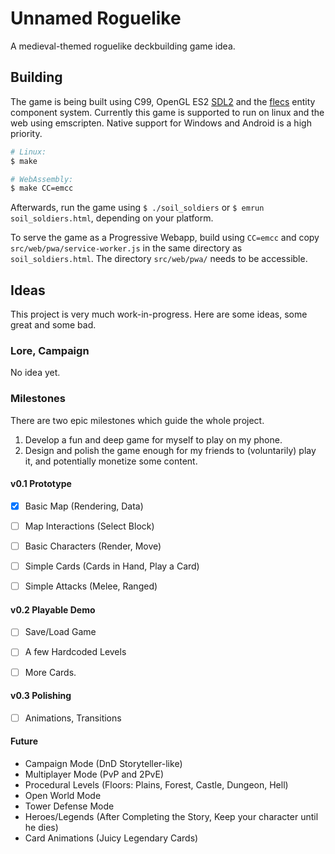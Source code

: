 # Unnamed Roguelike

A medieval-themed roguelike deckbuilding game idea.


## Building

The game is being built using C99, OpenGL ES2 [SDL2](https://www.libsdl.org/) and the [flecs](https://www.flecs.dev/flecs/) entity component system.
Currently this game is supported to run on linux and the web using emscripten.
Native support for Windows and Android is a high priority.

```bash
# Linux:
$ make

# WebAssembly:
$ make CC=emcc
```

Afterwards, run the game using `$ ./soil_soldiers` or `$ emrun soil_soldiers.html`, depending on your platform.

To serve the game as a Progressive Webapp, build using `CC=emcc` and copy `src/web/pwa/service-worker.js` in the same directory as `soil_soldiers.html`. The directory `src/web/pwa/` needs to be accessible.


## Ideas

This project is very much work-in-progress. Here are some ideas, some great and some bad.


### Lore, Campaign
 
No idea yet.


### Milestones

There are two epic milestones which guide the whole project.

 1. Develop a fun and deep game for myself to play on my phone.
 2. Design and polish the game enough for my friends to (voluntarily) play it, and potentially monetize some content.


#### v0.1  Prototype
 - [x] Basic Map (Rendering, Data)
 - [ ] Map Interactions (Select Block)
 - [ ] Basic Characters (Render, Move)
 - [ ] Simple Cards (Cards in Hand, Play a Card)
 - [ ] Simple Attacks (Melee, Ranged)


#### v0.2  Playable Demo

 - [ ] Save/Load Game
 - [ ] A few Hardcoded Levels
 - [ ] More Cards.


#### v0.3  Polishing

 - [ ] Animations, Transitions


#### Future

 - Campaign Mode (DnD Storyteller-like)
 - Multiplayer Mode (PvP and 2PvE)
 - Procedural Levels (Floors: Plains, Forest, Castle, Dungeon, Hell)
 - Open World Mode
 - Tower Defense Mode
 - Heroes/Legends (After Completing the Story, Keep your character until he dies)
 - Card Animations (Juicy Legendary Cards)

